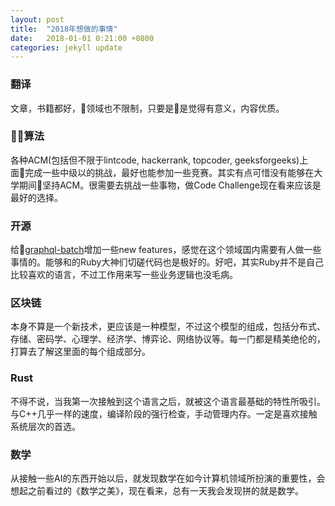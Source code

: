 ```yaml
---
layout: post
title:  "2018年想做的事情"
date:   2018-01-01 0:21:00 +0800
categories: jekyll update
---
```

### 翻译
文章，书籍都好，领域也不限制，只要是是觉得有意义，内容优质。
### 算法
各种ACM(包括但不限于lintcode, hackerrank, topcoder, geeksforgeeks)上面完成一些中级以的挑战，最好也能参加一些竞赛。其实有点可惜没有能够在大学期间坚持ACM。很需要去挑战一些事物，做Code Challenge现在看来应该是最好的选择。
### 开源
给[graphql-batch](https://github.com/Shopify/graphql-batch)增加一些new features，感觉在这个领域国内需要有人做一些事情的。能够和的Ruby大神们切磋代码也是极好的。好吧，其实Ruby并不是自己比较喜欢的语言，不过工作用来写一些业务逻辑也没毛病。
### 区块链
本身不算是一个新技术，更应该是一种模型，不过这个模型的组成，包括分布式、存储、密码学、心理学、经济学、博弈论、网络协议等。每一门都是精美绝伦的，打算去了解这里面的每个组成部分。
### Rust
不得不说，当我第一次接触到这个语言之后，就被这个语言最基础的特性所吸引。与C++几乎一样的速度，编译阶段的强行检查，手动管理内存。一定是喜欢接触系统层次的首选。
### 数学
从接触一些AI的东西开始以后，就发现数学在如今计算机领域所扮演的重要性，会想起之前看过的《数学之美》，现在看来，总有一天我会发现拼的就是数学。